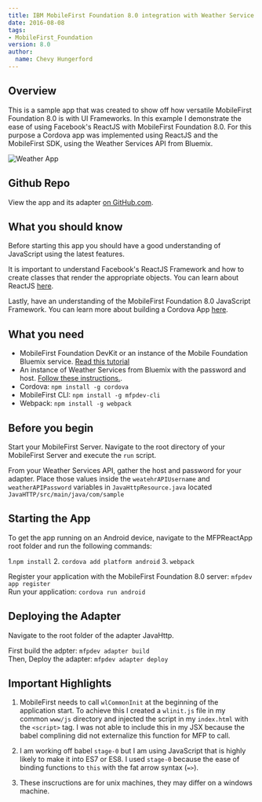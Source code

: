 ```yaml
---
title: IBM MobileFirst Foundation 8.0 integration with Weather Service offered on Bluemix in combination with Facebook's ReactJS 
date: 2016-08-08
tags:
- MobileFirst_Foundation
version: 8.0
author:
  name: Chevy Hungerford
---
```

## Overview
This is a sample app that was created to show off how versatile MobileFirst Foundation 8.0 is with UI Frameworks. In this example I demonstrate the ease of using Facebook's ReactJS with MobileFirst Foundation 8.0. For this purpose a  Cordova app was implemented using ReactJS and the MobileFirst SDK, using the Weather Services API from Bluemix.

![Weather App]({{site.baseurl}}/assets/blog/2016-08-08-mobilefirst-foundation-8.0-reactjs/WeatherApp.png)

## Github Repo
View the app and its adapter [on GitHub.com](https://github.com/cshunger/WeatherProject).

## What you should know
Before starting this app you should have a good understanding of JavaScript using the latest features.

It is important to understand Facebook's ReactJS Framework and how to create classes that render the appropriate objects. You can learn about ReactJS [here](https://facebook.github.io/react/).

Lastly, have an understanding of the MobileFirst Foundation 8.0 JavaScript Framework. You can learn more about building a Cordova App [here](https://mobilefirstplatform.ibmcloud.com/tutorials/en/foundation/8.0/cordova-tutorials/).

## What you need
* MobileFirst Foundation DevKit or an instance of the Mobile Foundation Bluemix service. [Read this tutorial]({{site.baseurl}}/tutorials/en/foundation/8.0/setting-up-your-development-environment/mobilefirst-development-environment/)
* An instance of Weather Services from Bluemix with the password and host. [Follow these instructions.](https://console.ng.bluemix.net/docs/services/Weather/index.html).
* Cordova: `npm install -g cordova`
* MobileFirst CLI: `npm install -g mfpdev-cli`
* Webpack: `npm install -g webpack`

## Before you begin 
Start your MobileFirst Server. Navigate to the root directory of your MobileFirst Server and execute the `run` script.

From your Weather Services API, gather the host and password for your adapter. Place those values inside the `weatehrAPIUsername` and `weatherAPIPassword` variables in `JavaHttpResource.java` located `JavaHTTP/src/main/java/com/sample`

## Starting the App
To get the app running on an Android device, navigate to the MFPReactApp root folder and run the following commands:

1.`npm install`
2. `cordova add platform android`
3. `webpack`

Register your application with the MobileFirst Foundation 8.0 server: `mfpdev app register`  
Run your application: `cordova run android`

## Deploying the Adapter
Navigate to the root folder of the adapter JavaHttp.

First build the adpter: `mfpdev adapter build`  
Then, Deploy the adapter: `mfpdev adapter deploy`

## Important Highlights

1. MobileFirst needs to call `wlCommonInit` at the beginning of the application start. To achieve this I created a `wlinit.js` file in my common `www/js` directory and injected the script in my `index.html` with the `<script>` tag. I was not able to include this in my JSX because the babel complining did not externalize this function for MFP to call. 

2. I am working off babel `stage-0` but I am using JavaScript that is highly likely to make it into ES7 or ES8. I used `stage-0` because the ease of binding functions to `this` with the fat arrow syntax (`=>`). 

3. These inscructions are for unix machines, they may differ on a windows machine.
